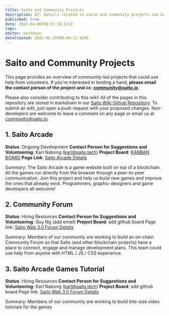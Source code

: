 ```yaml
---
title: Saito and Community Projects
description: All details related to saito and community projects can be found here
published: true
date: 2022-04-06T08:57:19.511Z
tags: 
editor: markdown
dateCreated: 2022-02-25T00:44:11.924Z
---
```


# Saito and Community Projects

This page provides an overview of community-led projects that could use help from volunteers. If you're interested in lending a hand, **please email the contact person of the project and cc: community@saito.io**.

Please also consider contributing to this wiki! All of the pages in this repository are stored in markdown in our [Saito Wiki Github Repository](https://github.com/saitotech/wiki). To submit an edit, just open a push request with your proposed changes. Non-developers are welcome to leave a comment on any page or email us at community@saito.io.


## 1. Saito Arcade

**Status**: Ongoing Development
**Contact Person for Suggestions and Volunteering**: Karl Nabong (karl@saito.tech)
**Project Board**: [KANBAN BOARD](https://github.com/orgs/SaitoTech/projects/7)
**Page Link**: [Saito Arcade Details](/community/projects/arcade)

Summary: The Saito Arcade is a game website built on top of a blockchain. All the games run directly from the browser through a peer-to-peer communication. Join this project and help us build new games and improve the ones that already exist. Programmers, graphic-designers and game developers all welcome!

## 2. Community Forum

**Status**: Hiring Resources
**Contact Person for Suggestions and Volunteering**: Guy Ng (add email)
**Project Board**: add github board
Page link: [Saito Web 3.0 Forum Details](/community/projects/forum)

Summary: Members of our community are working to build an on-chain Community Forum so that Saito (and other blockchain projects) have a place to connect, engage and manage development plans. This team could use help from anyone with HTML / JS / CSS experience.

## 3. Saito Arcade Games Tutorial

**Status**: Hiring Resources
**Contact Person for Suggestions and Volunteering**: Karl Nabong (karl@saito.tech)
**Project Board**: add github board
Page link: [Saito Web 3.0 Forum Details](/community/projects/forum)

Summary: Members of our community are working to build bite-size video tutorials for the games